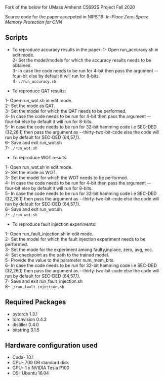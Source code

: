 Fork of the below for UMass Amherst CS692S Project Fall 2020

Source code for the paper accepeted in NIPS'19: 
*In-Place Zero-Space Memory Protection for CNN*

## Scripts
* To reproduce accuracy results in the paper:
1- Open run_accuracy.sh in edit mode. <br/>
2- Set the model/models for which the accuracy results needs to be obtained. <br/>
3- In case the code needs to be run for 4-bit then pass the argument --four-bit else by default it will run for 8-bits. <br/>
4- `./run_accuracy.sh `

* To reproduce QAT results:  

1- Open run_wot.sh in edit mode. <br/>
2- Set the mode as QAT. <br/>
3- Set the model for which the QAT needs to be performed. <br/>
4- In case the code needs to be run for 4-bit then pass the argument --four-bit else by default it will run for 8-bits. <br/>
5- In case the code needs to be run for 32-bit hamming code i.e SEC-DED (32,26,1) then pass the argument as --thirty-two-bit-code else the code will run by default for SEC-DED (64,57,1). <br/>
6- Save and exit run_wot.sh <br/>
7- ` ./run_wot.sh `

* To reproduce WOT results:

1- Open run_wot.sh in edit mode. <br/>
2- Set the mode as WOT. <br/>
3- Set the model for which the WOT needs to be performed. <br/>
4- In case the code needs to be run for 4-bit then pass the argument --four-bit else by default it will run for 8-bits. <br/> 
5- In case the code needs to be run for 32-bit hamming code i.e SEC-DED (32,26,1) then pass the argument as --thirty-two-bit-code else the code will run by default for SEC-DED (64,57,1). <br/>
6- Save and exit run_wot.sh <br/>
7- ` ./run_wot.sh `


* To reproduce fault injection experiments:

1- Open run_fault_injection.sh in edit mode. <br/>
2- Set the model for which the fault injection experiment needs to be performed. <br/>
3- Set the mode for the experiment among faulty,inplace, zero, avg, ecc. <br/> 
4- Set checkpoint as the path to the trained model. <br/>
5- Provide the value to the parameter num_mem_bits. <br/>
6- In case the code needs to be run for 32-bit hamming code i.e SEC-DED (32,26,1) then pass the argument as --thirty-two-bit-code else the code will run by default for SEC-DED (64,57,1). <br/>
7- Save and exit run_fault_injection.sh <br/>
8- `./run_fault_injection.sh `


## Required Packages
* pytorch 1.3.1
* torchvision 0.4.2
* distiller 0.4.0
* bitstring 3.1.5

## Hardware configuration used
* Cuda- 10.1
* CPU- 700 GB standard disk
* GPU- 1 x NVIDIA Tesla P100
* OS- Ubuntu 16.04
